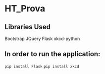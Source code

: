 # HT_Prova

## Libraries Used
Bootstrap
JQuery
Flask
xkcd-python

## In order to run the application:
`pip install Flask`
`pip install xkcd`